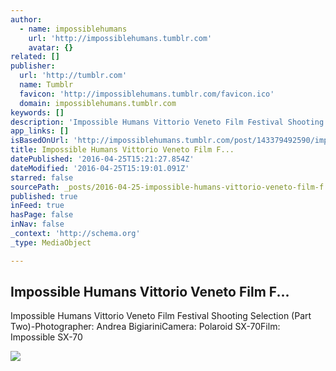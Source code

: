 ```yaml
---
author:
  - name: impossiblehumans
    url: 'http://impossiblehumans.tumblr.com'
    avatar: {}
related: []
publisher:
  url: 'http://tumblr.com'
  name: Tumblr
  favicon: 'http://impossiblehumans.tumblr.com/favicon.ico'
  domain: impossiblehumans.tumblr.com
keywords: []
description: 'Impossible Humans Vittorio Veneto Film Festival Shooting Selection (Part Two)-Photographer: Andrea BigiariniCamera: Polaroid SX-70Film: Impossible SX-70'
app_links: []
isBasedOnUrl: 'http://impossiblehumans.tumblr.com/post/143379492590/impossible-humans-vittorio-veneto-film-festival'
title: Impossible Humans Vittorio Veneto Film F...
datePublished: '2016-04-25T15:21:27.854Z'
dateModified: '2016-04-25T15:19:01.091Z'
starred: false
sourcePath: _posts/2016-04-25-impossible-humans-vittorio-veneto-film-f.md
published: true
inFeed: true
hasPage: false
inNav: false
_context: 'http://schema.org'
_type: MediaObject

---
```

<article style=""><h1>Impossible Humans Vittorio Veneto Film F...</h1><p>Impossible Humans Vittorio Veneto Film Festival Shooting Selection (Part Two)-Photographer: Andrea BigiariniCamera: Polaroid SX-70Film: Impossible SX-70</p><img src="http://40.media.tumblr.com/c3baea0d53dec3f3fa6af9fe688802d4/tumblr_o673nhurbR1uf13h7o1_500.jpg" /></article>